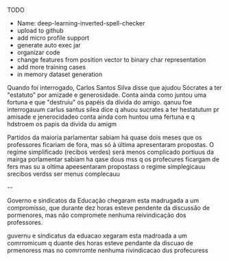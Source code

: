 
TODO

- Name: deep-learning-inverted-spell-checker
- upload to github
- add micro profile support
- generate auto exec jar
- organizar code
- change features from position vector to binary char representation
- add more training cases
- in memory dataset generation


Quando foi interrogado, Carlos Santos Silva disse que ajudou Sócrates a ter "estatuto" por amizade e generosidade. Conta ainda como juntou uma fortuna e que "destruiu" os papéis da dívida do amigo.
qanuu foe interrogauum carlus santus silea dice q ahuou sucrates a ter hestatutum pr amisade e jenerocidadeo conta ainda com huntou uma fertuna e q hdstroem os papis da divida du amigm 

Partidos da maioria parlamentar sabiam há quase dois meses que os professores ficariam de fora, mas só à última apresentaram propostas. O regime simplificado (recibos verdes) será menos complicado
portiuus da mairga porlamentar sabiam ha qase dous mss q os profecures ficargam de fers mas su a oltima apeesentaram propostass o regime simplegicauu srecibos verdss ser menus complecauu 

--


Governo e sindicatos da Educação chegaram esta madrugada a um compromisso, que durante dez horas esteve pendente da discussão de pormenores, mas não compromete nenhuma reivindicação dos professores.

guvernu e sindicatus da eduacao xegaram esta madroada a um comrromicum q duante des horas esteve pendante da discuao de prmenoress mas no comrromte nenhuma rivindicacao dus profecuress  

